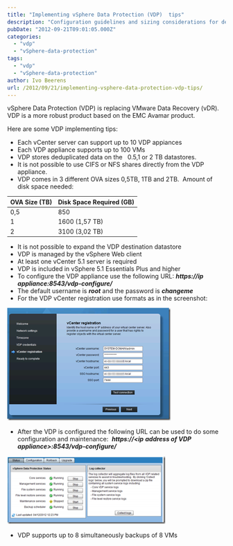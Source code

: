 ```yaml
---
title: "Implementing vSphere Data Protection (VDP)  tips"
description: "Configuration guidelines and sizing considerations for deploying VMware vSphere Data Protection."
pubDate: "2012-09-21T09:01:05.000Z"
categories: 
  - "vdp"
  - "vSphere-data-protection"
tags: 
  - "vdp"
  - "vSphere-data-protection"
author: Ivo Beerens
url: /2012/09/21/implementing-vsphere-data-protection-vdp-tips/
---
```


vSphere Data Protection (VDP) is replacing VMware Data Recovery (vDR). VDP is a more robust product based on the EMC Avamar product.

Here are some VDP implementing tips:

- Each vCenter server can support up to 10 VDP appiances
- Each VDP appliance supports up to 100 VMs
- VDP stores deduplicated data on the   0.5,1 or 2 TB datastores.
- It is not possible to use CIFS or NFS shares directly from the VDP appliance.
- VDP comes in 3 different OVA sizes 0,5TB, 1TB and 2TB.  Amount of disk space needed:

| **OVA Size (TB)** | **Disk Space Required (GB)** |
|---|---|
| 0,5 | 850 |
| 1 | 1600 (1,57 TB) |
| 2 | 3100 (3,02 TB) |

- It is not possible to expand the VDP destination datastore
- VDP is managed by the vSphere Web client
- At least one vCenter 5.1 server is required 
- VDP is included in vSphere 5.1 Essentials Plus and higher
- To configure the VDP appliance use the following URL: _**https://ip**_ _**appliance:8543/vdp-configure/**_
- The default username is _**root**_ and the password is **_changeme_**
- For the VDP vCenter registration use formats as in the screenshot:

![](images/image_thumb10.png)

- After the VDP is configured the following URL can be used to do some configuration and maintenance:  **_https://<ip_** **_address of VDP appliance>:8543/vdp-configure/_**

![](images/image_thumb11.png)

- VDP supports up to 8 simultaneously backups of 8 VMs